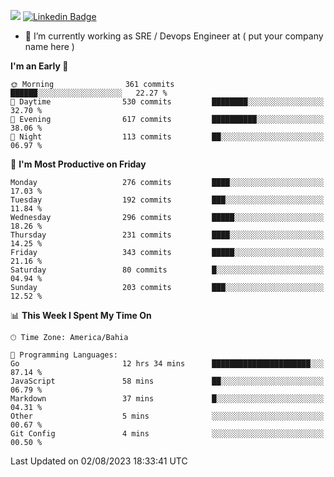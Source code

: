 ![](https://komarev.com/ghpvc/?username=miltlima&color=blue) [![Linkedin Badge](https://img.shields.io/badge/-LinkedIn-blue?style=flat-square&logo=Linkedin&logoColor=white&link=https://www.linkedin.com/in/miltonlimaj/)](https://www.linkedin.com/in/miltonlimaj/)
                 

- 🔭 I’m currently working as SRE / Devops Engineer at ( put your company name here )


<!--START_SECTION:waka-->
**I'm an Early 🐤** 

```text
🌞 Morning                361 commits         ██████░░░░░░░░░░░░░░░░░░░   22.27 % 
🌆 Daytime                530 commits         ████████░░░░░░░░░░░░░░░░░   32.70 % 
🌃 Evening                617 commits         ██████████░░░░░░░░░░░░░░░   38.06 % 
🌙 Night                  113 commits         ██░░░░░░░░░░░░░░░░░░░░░░░   06.97 % 
```
📅 **I'm Most Productive on Friday** 

```text
Monday                   276 commits         ████░░░░░░░░░░░░░░░░░░░░░   17.03 % 
Tuesday                  192 commits         ███░░░░░░░░░░░░░░░░░░░░░░   11.84 % 
Wednesday                296 commits         █████░░░░░░░░░░░░░░░░░░░░   18.26 % 
Thursday                 231 commits         ████░░░░░░░░░░░░░░░░░░░░░   14.25 % 
Friday                   343 commits         █████░░░░░░░░░░░░░░░░░░░░   21.16 % 
Saturday                 80 commits          █░░░░░░░░░░░░░░░░░░░░░░░░   04.94 % 
Sunday                   203 commits         ███░░░░░░░░░░░░░░░░░░░░░░   12.52 % 
```


📊 **This Week I Spent My Time On** 

```text
🕑︎ Time Zone: America/Bahia

💬 Programming Languages: 
Go                       12 hrs 34 mins      ██████████████████████░░░   87.14 % 
JavaScript               58 mins             ██░░░░░░░░░░░░░░░░░░░░░░░   06.79 % 
Markdown                 37 mins             █░░░░░░░░░░░░░░░░░░░░░░░░   04.31 % 
Other                    5 mins              ░░░░░░░░░░░░░░░░░░░░░░░░░   00.67 % 
Git Config               4 mins              ░░░░░░░░░░░░░░░░░░░░░░░░░   00.50 % 
```


 Last Updated on 02/08/2023 18:33:41 UTC
<!--END_SECTION:waka-->
